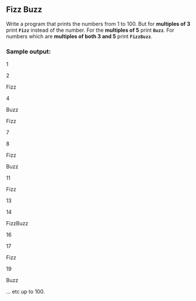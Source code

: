 ## Fizz Buzz

Write a program that prints the numbers from 1 to 100. 
But for **multiples of 3** print **`Fizz`** instead of the number.
For the **multiples of 5** print **`Buzz`**. 
For numbers which are **multiples of both 3 and 5** print **`FizzBuzz`**.

### Sample output:

1

2

Fizz

4

Buzz

Fizz

7

8

Fizz

Buzz

11

Fizz

13

14

FizzBuzz

16

17

Fizz

19

Buzz

... etc up to 100.